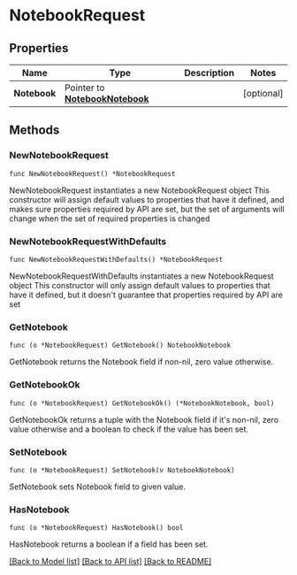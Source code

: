 # NotebookRequest

## Properties

Name | Type | Description | Notes
------------ | ------------- | ------------- | -------------
**Notebook** | Pointer to [**NotebookNotebook**](notebook.Notebook.md) |  | [optional] 

## Methods

### NewNotebookRequest

`func NewNotebookRequest() *NotebookRequest`

NewNotebookRequest instantiates a new NotebookRequest object
This constructor will assign default values to properties that have it defined,
and makes sure properties required by API are set, but the set of arguments
will change when the set of required properties is changed

### NewNotebookRequestWithDefaults

`func NewNotebookRequestWithDefaults() *NotebookRequest`

NewNotebookRequestWithDefaults instantiates a new NotebookRequest object
This constructor will only assign default values to properties that have it defined,
but it doesn't guarantee that properties required by API are set

### GetNotebook

`func (o *NotebookRequest) GetNotebook() NotebookNotebook`

GetNotebook returns the Notebook field if non-nil, zero value otherwise.

### GetNotebookOk

`func (o *NotebookRequest) GetNotebookOk() (*NotebookNotebook, bool)`

GetNotebookOk returns a tuple with the Notebook field if it's non-nil, zero value otherwise
and a boolean to check if the value has been set.

### SetNotebook

`func (o *NotebookRequest) SetNotebook(v NotebookNotebook)`

SetNotebook sets Notebook field to given value.

### HasNotebook

`func (o *NotebookRequest) HasNotebook() bool`

HasNotebook returns a boolean if a field has been set.


[[Back to Model list]](../README.md#documentation-for-models) [[Back to API list]](../README.md#documentation-for-api-endpoints) [[Back to README]](../README.md)


